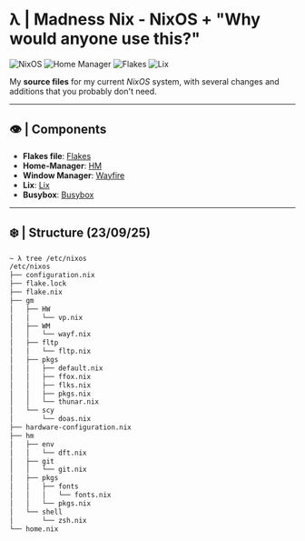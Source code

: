 # λ | Madness Nix - NixOS + "Why would anyone use this?"

![NixOS](https://img.shields.io/badge/NixOS-5277C3?logo=nixos&logoColor=white)
![Home Manager](https://img.shields.io/badge/Home%20Manager-blue?logo=nix&logoColor=white)
![Flakes](https://img.shields.io/badge/Flakes-5E81AC?logo=snowflake&logoColor=white)
![Lix](https://img.shields.io/badge/Lix-FF5C8D?logo=nixos&logoColor=white&labelColor=000000)

My **source files** for my current *NixOS* system, with several changes and additions that you probably don't need.

---

## 👁️ | Components

- **Flakes file**: [Flakes](https://github.com/HavanaHL/madness-nix/blob/main/nixos/flake.nix )
- **Home-Manager**: [HM](https://github.com/HavanaHL/madness-nix/blob/main/nixos/home.nix)
- **Window Manager**: [Wayfire](https://wayfire.org/)
- **Lix**: [Lix](https://lix.systems/)
- **Busybox**: [Busybox](https://busybox.net/)

---

## ❄️ | Structure (23/09/25)
```bash
~ λ tree /etc/nixos
/etc/nixos
├── configuration.nix
├── flake.lock
├── flake.nix
├── gm
│   ├── HW
│   │   └── vp.nix
│   ├── WM
│   │   └── wayf.nix
│   ├── fltp
│   │   └── fltp.nix
│   ├── pkgs
│   │   ├── default.nix
│   │   ├── ffox.nix
│   │   ├── flks.nix
│   │   ├── pkgs.nix
│   │   └── thunar.nix
│   └── scy
│       └── doas.nix
├── hardware-configuration.nix
├── hm
│   ├── env
│   │   └── dft.nix
│   ├── git
│   │   └── git.nix
│   ├── pkgs
│   │   ├── fonts
│   │   │   └── fonts.nix
│   │   └── pkgs.nix
│   └── shell
│       └── zsh.nix
└── home.nix
``` 
